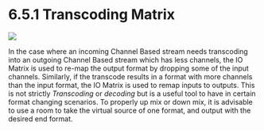 # 6.5.1 Transcoding Matrix

![](../include/SpatRevolution_UserGuide_-086.jpg)

In the case where an incoming Channel Based stream needs transcoding into an
outgoing Channel Based stream which has less channels, the IO Matrix is used to
re-map the output format by dropping some of the input channels. Similarly, if the
transcode results in a format with more channels than the input format, the IO Matrix is used to remap inputs to outputs. This is not strictly _Transcoding_ or _decoding_
but is a useful tool to have in certain format changing scenarios. To properly up mix
or down mix, it is advisable to use a room to take the virtual source of one format,
and output with the desired end format.

